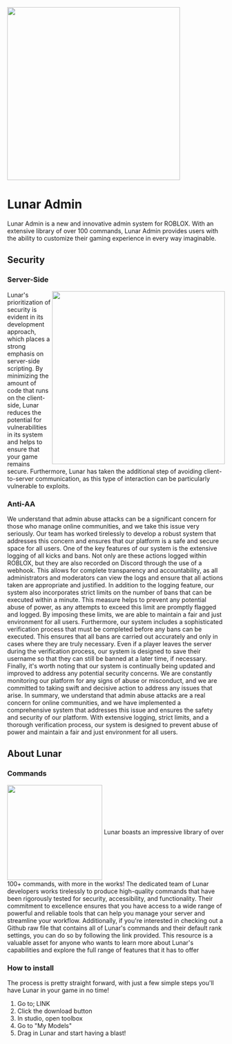 <img src="https://user-images.githubusercontent.com/128256644/228675892-9a2b5661-1be8-4d74-86b9-3ae9f772e212.png" width="400" />

# Lunar Admin
Lunar Admin is a new and innovative admin system for ROBLOX. With an extensive library of over 100 commands, Lunar Admin provides users with the ability to customize their gaming experience in every way imaginable.
## Security
### Server-Side
<img align="right" height="400" src="https://user-images.githubusercontent.com/128256644/228689987-3ff75beb-a8de-4a41-9233-ff5869a05e93.jpg">
Lunar's prioritization of security is evident in its development approach, which places a strong emphasis on server-side scripting. By minimizing the amount of code that runs on the client-side, Lunar reduces the potential for vulnerabilities in its system and helps to ensure that your game remains secure. Furthermore, Lunar has taken the additional step of avoiding client-to-server communication, as this type of interaction can be particularly vulnerable to exploits.

### Anti-AA 
We understand that admin abuse attacks can be a significant concern for those who manage online communities, and we take this issue very seriously. Our team has worked tirelessly to develop a robust system that addresses this concern and ensures that our platform is a safe and secure space for all users.
One of the key features of our system is the extensive logging of all kicks and bans. Not only are these actions logged within ROBLOX, but they are also recorded on Discord through the use of a webhook. This allows for complete transparency and accountability, as all administrators and moderators can view the logs and ensure that all actions taken are appropriate and justified. In addition to the logging feature, our system also incorporates strict limits on the number of bans that can be executed within a minute. This measure helps to prevent any potential abuse of power, as any attempts to exceed this limit are promptly flagged and logged. By imposing these limits, we are able to maintain a fair and just environment for all users. Furthermore, our system includes a sophisticated verification process that must be completed before any bans can be executed. This ensures that all bans are carried out accurately and only in cases where they are truly necessary. Even if a player leaves the server during the verification process, our system is designed to save their username so that they can still be banned at a later time, if necessary.
Finally, it's worth noting that our system is continually being updated and improved to address any potential security concerns. We are constantly monitoring our platform for any signs of abuse or misconduct, and we are committed to taking swift and decisive action to address any issues that arise. In summary, we understand that admin abuse attacks are a real concern for online communities, and we have implemented a comprehensive system that addresses this issue and ensures the safety and security of our platform. With extensive logging, strict limits, and a thorough verification process, our system is designed to prevent abuse of power and maintain a fair and just environment for all users.

## About Lunar
### Commands
<img align="center" height="220" src="https://user-images.githubusercontent.com/128256644/228690174-99f7ba04-3b18-433c-a8e5-e6a8b50c2ddb.png">
Lunar boasts an impressive library of over 100+ commands, with more in the works! The dedicated team of Lunar developers works tirelessly to produce high-quality commands that have been rigorously tested for security, accessibility, and functionality. Their commitment to excellence ensures that you have access to a wide range of powerful and reliable tools that can help you manage your server and streamline your workflow. Additionally, if you're interested in checking out a Github raw file that contains all of Lunar's commands and their default rank settings, you can do so by following the link provided. This resource is a valuable asset for anyone who wants to learn more about Lunar's capabilities and explore the full range of features that it has to offer


### How to install

The process is pretty straight forward, with just a few simple steps you'll have Lunar in your game in no time!
1. Go to; LINK
3. Click the download button
5. In studio, open toolbox 
7. Go to "My Models"
9. Drag in Lunar and start having a blast!

